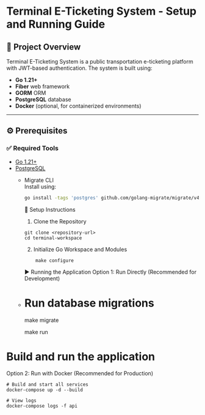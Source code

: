 # Terminal E-Ticketing System - Setup and Running Guide

## 📌 Project Overview

Terminal E-Ticketing System is a public transportation e-ticketing platform with JWT-based authentication. The system is built using:

- **Go 1.21+**
- **Fiber** web framework
- **GORM** ORM
- **PostgreSQL** database
- **Docker** (optional, for containerized environments)

---

## ⚙️ Prerequisites

### ✅ Required Tools

- [Go 1.21+](https://go.dev/doc/install)
- [PostgreSQL](https://www.postgresql.org/)
  - Migrate CLI  
    Install using:
    ```bash
    go install -tags 'postgres' github.com/golang-migrate/migrate/v4/cmd/migrate@latest

    ```
    🚀 Setup Instructions
    1. Clone the Repository
    ```
    git clone <repository-url>
    cd terminal-workspace
    ```
    2. Initialize Go Workspace and Modules
    
    ```aiignore
        make configure
    ```
    ▶️ Running the Application
    Option 1: Run Directly (Recommended for Development)
  - # Run database migrations


    make migrate
    
    make run
    
    
# Build and run the application
Option 2: Run with Docker (Recommended for Production)
```aiignore
# Build and start all services
docker-compose up -d --build

# View logs
docker-compose logs -f api

```